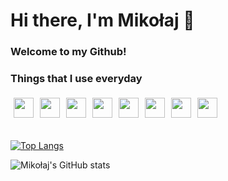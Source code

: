 # Hi there, I'm Mikołaj 👋

### Welcome to my Github!

### Things that I use everyday

<div style="display: flex;">
<img style="padding: 5px" height="32" width="32" src="https://cdn.simpleicons.org/JavaScript" />
<img style="padding: 5px" height="32" width="32" src="https://cdn.simpleicons.org/CSS3" />
<img style="padding: 5px" height="32" width="32" src="https://cdn.simpleicons.org/HTML5" />
<img style="padding: 5px" height="32" width="32" src="https://cdn.simpleicons.org/GIT" />
<img style="padding: 5px" height="32" width="32" src="https://cdn.simpleicons.org/GitKraken" />
<img style="padding: 5px" height="32" width="32" src="https://cdn.simpleicons.org/PHP" />
<img style="padding: 5px" height="32" width="32" src="https://cdn.simpleicons.org/VisualStudioCode" />
<img style="padding: 5px" height="32" width="32" src="https://cdn.simpleicons.org/CodePen/white" />
</div>

<br>

[![Top Langs](https://github-readme-stats.vercel.app/api/top-langs/?username=osiakmikolaj&layout=compact&theme=dark)](https://github.com/osiakmikolaj/github-readme-stats)

![Mikołaj's GitHub stats](https://github-readme-stats.vercel.app/api?username=osiakmikolaj&hide=contribs,issues&count_private=true&show_icons=true&theme=dark)
